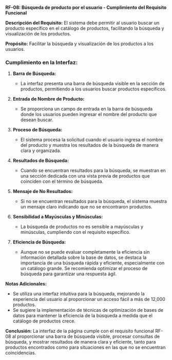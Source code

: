**RF-08: Búsqueda de producto por el usuario - Cumplimiento del Requisito Funcional**

**Descripción del Requisito:**
El sistema debe permitir al usuario buscar un producto específico en el catálogo de productos, facilitando la búsqueda y visualización de los productos.

**Propósito:**
Facilitar la búsqueda y visualización de los productos a los usuarios.

### Cumplimiento en la Interfaz:

1. **Barra de Búsqueda:**
   - La interfaz presenta una barra de búsqueda visible en la sección de productos, permitiendo a los usuarios buscar productos específicos.

2. **Entrada de Nombre de Producto:**
   - Se proporciona un campo de entrada en la barra de búsqueda donde los usuarios pueden ingresar el nombre del producto que desean buscar.

3. **Proceso de Búsqueda:**
   - El sistema procesa la solicitud cuando el usuario ingresa el nombre del producto y muestra los resultados de la búsqueda de manera clara y organizada.

4. **Resultados de Búsqueda:**
   - Cuando se encuentran resultados para la búsqueda, se muestran en una sección dedicada con una vista previa de productos que coinciden con el término de búsqueda.

5. **Mensaje de No Resultados:**
   - Si no se encuentran resultados para la búsqueda, el sistema muestra un mensaje claro indicando que no se encontraron productos.

6. **Sensibilidad a Mayúsculas y Minúsculas:**
   - La búsqueda de productos no es sensible a mayúsculas y minúsculas, cumpliendo con el requisito específico.

7. **Eficiencia de Búsqueda:**
   - Aunque no se puede evaluar completamente la eficiencia sin información detallada sobre la base de datos, se destaca la importancia de una búsqueda rápida y eficiente, especialmente con un catálogo grande. Se recomienda optimizar el proceso de búsqueda para garantizar una respuesta ágil.

**Notas Adicionales:**
- Se utiliza una interfaz intuitiva para la búsqueda, mejorando la experiencia del usuario al proporcionar un acceso fácil a más de 12,000 productos.
- Se sugiere la implementación de técnicas de optimización de bases de datos para mantener la eficiencia de la búsqueda a medida que el catálogo de productos crece.

**Conclusión:**
La interfaz de la página cumple con el requisito funcional RF-08 al proporcionar una barra de búsqueda visible, procesar consultas de búsqueda, y mostrar resultados de manera clara y eficiente, tanto para productos encontrados como para situaciones en las que no se encuentran coincidencias.